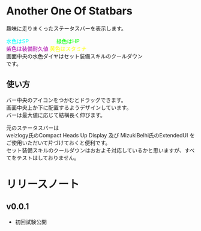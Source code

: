 # Another One Of Statbars
趣味に走りまくったステータスバーを表示します。  
  
<span style="color: #00FFFF; ">水色はSP</span>
<span style="color: #00FF00; ">　　　　　緑色はHP</span><br />
<span style="color: #AA00AA; ">紫色は装備耐久値</span>
<span style="color: #FFFF00; ">黄色はスタミナ</span>  
画面中央の水色ダイヤはセット装備スキルのクールダウン  
です。

## 使い方
バー中央のアイコンをつかむとドラッグできます。  
画面中央上か下に配置するようデザインしています。  
バーは最大値に応じて結構長く伸びます。  

元のステータスバーは  
weizlogy氏のCompact Heads Up Display 及び MizukiBelhi氏のExtendedUI をご使用いただいて片づけておくと便利です。  
セット装備スキルのクールダウンはおおよそ対応しているかと思いますが、すべてをテストはしておりません。

# リリースノート

## v0.0.1
* 初回試験公開
